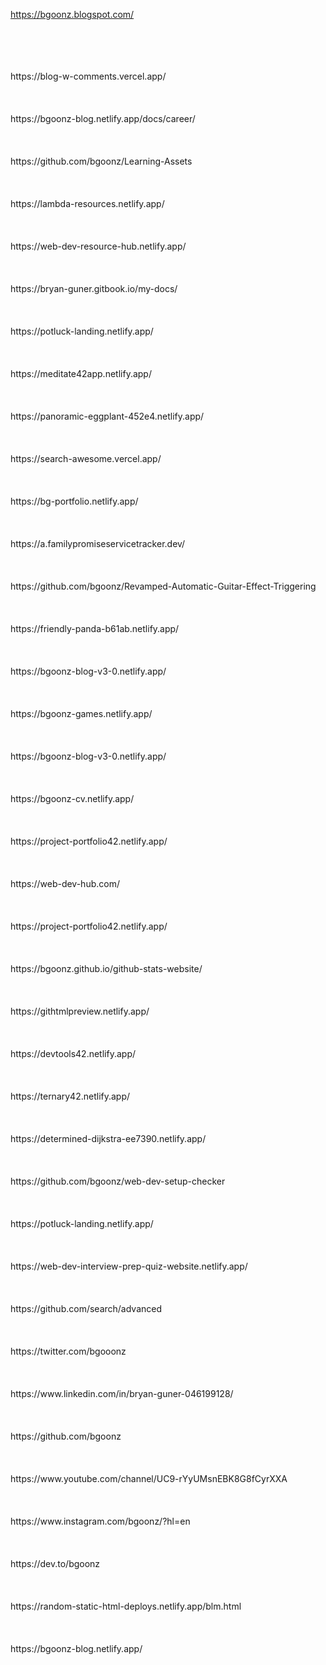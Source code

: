 https://bgoonz.blogspot.com/

<br>

<br>

<br>

<br>
https://blog-w-comments.vercel.app/

<br>

<br>

<br>

<br>
https://bgoonz-blog.netlify.app/docs/career/

<br>

<br>

<br>

<br>
https://github.com/bgoonz/Learning-Assets

<br>

<br>

<br>

<br>
https://lambda-resources.netlify.app/

<br>

<br>

<br>

<br>
https://web-dev-resource-hub.netlify.app/

<br>

<br>

<br>

<br>
https://bryan-guner.gitbook.io/my-docs/

<br>

<br>

<br>

<br>
https://potluck-landing.netlify.app/

<br>

<br>

<br>

<br>
https://meditate42app.netlify.app/

<br>

<br>

<br>

<br>
https://panoramic-eggplant-452e4.netlify.app/

<br>

<br>

<br>

<br>
https://search-awesome.vercel.app/

<br>

<br>

<br>

<br>
https://bg-portfolio.netlify.app/

<br>

<br>

<br>

<br>
https://a.familypromiseservicetracker.dev/

<br>

<br>

<br>

<br>
https://github.com/bgoonz/Revamped-Automatic-Guitar-Effect-Triggering

<br>

<br>

<br>

<br>
https://friendly-panda-b61ab.netlify.app/

<br>

<br>

<br>

<br>
https://bgoonz-blog-v3-0.netlify.app/

<br>

<br>

<br>

<br>
https://bgoonz-games.netlify.app/

<br>

<br>

<br>

<br>
https://bgoonz-blog-v3-0.netlify.app/

<br>

<br>

<br>

<br>
https://bgoonz-cv.netlify.app/

<br>

<br>

<br>

<br>
https://project-portfolio42.netlify.app/

<br>

<br>

<br>

<br>
https://web-dev-hub.com/

<br>

<br>

<br>

<br>
https://project-portfolio42.netlify.app/

<br>

<br>

<br>

<br>
https://bgoonz.github.io/github-stats-website/

<br>

<br>

<br>

<br>
https://githtmlpreview.netlify.app/

<br>

<br>

<br>

<br>
https://devtools42.netlify.app/

<br>

<br>

<br>

<br>
https://ternary42.netlify.app/

<br>

<br>

<br>

<br>
https://determined-dijkstra-ee7390.netlify.app/

<br>

<br>

<br>

<br>
https://github.com/bgoonz/web-dev-setup-checker

<br>

<br>

<br>

<br>
https://potluck-landing.netlify.app/

<br>

<br>

<br>

<br>
https://web-dev-interview-prep-quiz-website.netlify.app/

<br>

<br>

<br>

<br>
https://github.com/search/advanced

<br>

<br>

<br>

<br>
https://twitter.com/bgooonz

<br>

<br>

<br>

<br>
https://www.linkedin.com/in/bryan-guner-046199128/

<br>

<br>

<br>

<br>
https://github.com/bgoonz

<br>

<br>

<br>

<br>
https://www.youtube.com/channel/UC9-rYyUMsnEBK8G8fCyrXXA

<br>

<br>

<br>

<br>
https://www.instagram.com/bgoonz/?hl=en

<br>

<br>

<br>

<br>
https://dev.to/bgoonz

<br>

<br>

<br>

<br>
https://random-static-html-deploys.netlify.app/blm.html

<br>

<br>

<br>

<br>
https://bgoonz-blog.netlify.app/

<br>

<br>

<br>

<br>
